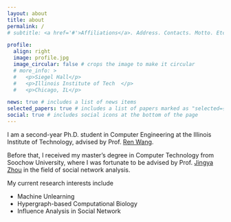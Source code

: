 ```yaml
---
layout: about
title: about
permalink: /
# subtitle: <a href='#'>Affiliations</a>. Address. Contacts. Motto. Etc.

profile:
  align: right
  image: profile.jpg
  image_circular: false # crops the image to make it circular
  # more_info: >
  #   <p>Siegel Hall</p>
  #   <p>Illinois Institute of Tech  </p>
  #   <p>Chicago, IL</p>

news: true # includes a list of news items
selected_papers: true # includes a list of papers marked as "selected={true}"
social: true # includes social icons at the bottom of the page
---
```


I am a second-year Ph.D. student in Computer Engineering at the Illinois Institute of Technology, advised by Prof. [Ren Wang](https://wangren09.github.io/). 

Before that, I received my master’s degree in Computer Technology from Soochow University, where I was fortunate to be advised by Prof. [Jingya Zhou](https://web.suda.edu.cn/jy_zhou/index.html) in the field of social network analysis.



My current research interests include
- Machine Unlearning
- Hypergraph-based Computational Biology
- Influence Analysis in Social Network

